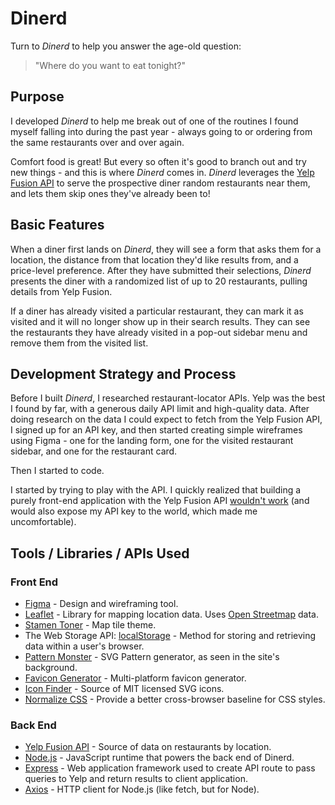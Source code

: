 # Dinerd

Turn to *Dinerd* to help you answer the age-old question:
> "Where do you want to eat tonight?"

## Purpose

I developed *Dinerd* to help me break out of one of the routines I found myself falling into during the past year - always going to or ordering from the same restaurants over and over again.

Comfort food is great! But every so often it's good to branch out and try new things - and this is where *Dinerd* comes in. *Dinerd* leverages the [Yelp Fusion API](https://www.yelp.com/developers/documentation/v3/get_started) to serve the prospective diner random restaurants near them, and lets them skip ones they've already been to!

## Basic Features

When a diner first lands on *Dinerd*, they will see a form that asks them for a location, the distance from that location they'd like results from, and a price-level preference. After they have submitted their selections, *Dinerd* presents the diner with a randomized list of up to 20 restaurants, pulling details from Yelp Fusion.

If a diner has already visited a particular restaurant, they can mark it as visited and it will no longer show up in their search results. They can see the restaurants they have already visited in a pop-out sidebar menu and remove them from the visited list.

## Development Strategy and Process

Before I built *Dinerd*, I researched restaurant-locator APIs. Yelp was the best I found by far, with a generous daily API limit and high-quality data. After doing research on the data I could expect to fetch from the Yelp Fusion API, I signed up for an API key, and then started creating simple wireframes using Figma - one for the landing form, one for the visited restaurant sidebar, and one for the restaurant card. 

Then I started to code.

I started by trying to play with the API. I quickly realized that building a purely front-end application with the Yelp Fusion API [wouldn't work](https://github.com/Yelp/yelp-fusion/issues/386) (and would also expose my API key to the world, which made me uncomfortable).

<!-- TO DO: Building backend, building front end, maps, map render issue -->

## Tools / Libraries / APIs Used

### Front End

- [Figma](https://figma.com) - Design and wireframing tool.
- [Leaflet](https://leafletjs.com) - Library for mapping location data. Uses [Open Streetmap](https://www.openstreetmap.org/) data.
- [Stamen Toner](http://maps.stamen.com/toner) - Map tile theme.
- The Web Storage API: [localStorage](https://developer.mozilla.org/en-US/docs/Web/API/Window/localStorage) - Method for storing and retrieving data within a user's browser.
- [Pattern Monster](https://pattern.monster/) - SVG Pattern generator, as seen in the site's background.
- [Favicon Generator](https://realfavicongenerator.net/) - Multi-platform favicon generator.
- [Icon Finder](https://iconfinder.com/) - Source of MIT licensed SVG icons.
- [Normalize CSS](https://necolas.github.io/normalize.css/) - Provide a better cross-browser baseline for CSS styles.

### Back End

- [Yelp Fusion API](https://www.yelp.com/developers/documentation/v3/get_started) - Source of data on restaurants by location.
- [Node.js](https://nodejs.org) - JavaScript runtime that powers the back end of Dinerd.
- [Express](https://expressjs.com) - Web application framework used to create API route to pass queries to Yelp and return results to client application.
- [Axios](https://axios-http.com) - HTTP client for Node.js (like fetch, but for Node).